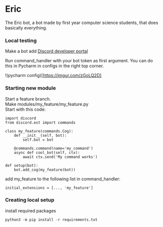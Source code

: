 # Eric
The Eric bot, a bot made by first year computer science students, that does basically everything.

### Local testing
Make a bot add [Discord developer portal](https://discord.com/developer)

Run command_handler with your bot token as first argument.
You can do this in Pycharm in configs in the right top corner.

!(pycharm config)[https://imgur.com/zGoLQ2D]

### Starting new module
Start a feature branch.  
Make modules/my_feature/my_feature.py  
Start with this code:  

    import discord
    from discord.ext import commands

    class my_feature(commands.Cog):
        def __init__(self, bot):
            self.bot = bot
    
        @commands.command(name='my_command')
        async def cool_bot(self, ctx):
            await ctx.send('My command works')

    def setup(bot):
        bot.add_cog(my_feature(bot))

add my_feature to the following list in command_handler:

    initial_extensions = [..., 'my_feature']
    
### Creating local setup 
install required packages
    
    python3 -m pip install -r requirements.txt
